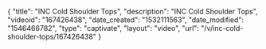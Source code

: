 {
    "title": "INC Cold Shoulder Tops",
    "description": "INC Cold Shoulder Tops",
    "videoid": "167426438",
    "date_created": "1532111563",
    "date_modified": "1546466782",
    "type": "captivate",
    "layout": "video",
    "url": "\/v\/inc-cold-shoulder-tops\/167426438"
}